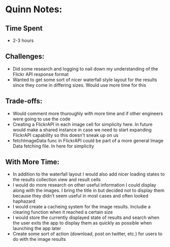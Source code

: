 # Quinn Notes: 

## Time Spent
- 2-3 hours

## Challenges: 
- Did some research and logging to nail down my understanding of the Flickr API response format
- Wanted to get some sort of nicer waterfall style layout for the results since they come in differing sizes. Would use more time for this

## Trade-offs:
- Would comment more thuroughly with more time and if other engineers were going to use the code
- Creating a FlickrAPI in each image cell for simplicity here. In future would make a shared instance in case we need to start expanding FlickrAPI capability so this doesn't sneak up on us
- fetchImageData func in FlickrAPI could be part of a more general Image Data fetching file. In here for simplicity

## With More Time:
- In addition to the waterfall layout I would also add nicer loading states to the results collection view and result cells
- I would do more research on other useful information I could display along with the images. I bring the title in but decided not to display them because they didn't seem useful in most cases and often looked haphazard
- I would create a cacheing system for the image results. Includie a clearing function when it reached a certain size
- I would store the currently displayed state of results and search when the user exits the app to display them as quickly as possible when launching the app later
- Create some sort of action (download, post on twitter, etc.) for users to do with the image results
